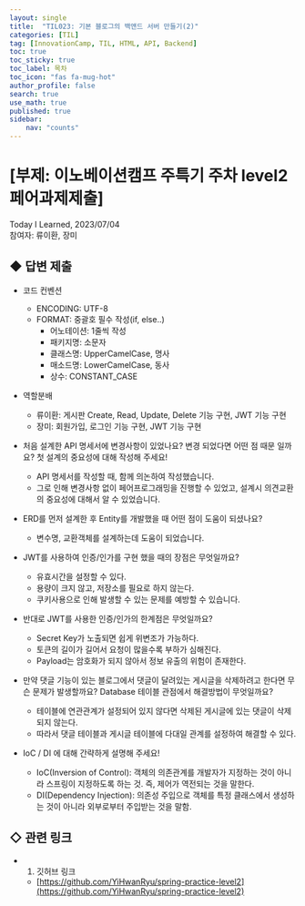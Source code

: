 ```yaml
---
layout: single
title:  "TIL023: 기본 블로그의 백앤드 서버 만들기(2)"
categories: [TIL]
tag: [InnovationCamp, TIL, HTML, API, Backend] 
toc: true
toc_sticky: true
toc_label: 목차
toc_icon: "fas fa-mug-hot"
author_profile: false
search: true
use_math: true
published: true
sidebar:
    nav: "counts"
---
```


# [부제: 이노베이션캠프 주특기 주차 level2 페어과제제출]
Today I Learned, 2023/07/04<br>
참여자: 류이환, 장미

## ◆ 답변 제출

- 코드 컨벤션
  - ENCODING: UTF-8
  - FORMAT: 중괄호 필수 작성(if, else..)
    - 어노테이션: 1줄씩 작성
    - 패키지명: 소문자
    - 클래스명: UpperCamelCase, 명사
    - 매소드명: LowerCamelCase, 동사
    - 상수: CONSTANT_CASE

- 역할분배
  - 류이환: 게시판 Create, Read, Update, Delete 기능 구현, JWT 기능 구현 
  - 장미: 회원가입, 로그인 기능 구현, JWT 기능 구현

- 처음 설계한 API 명세서에 변경사항이 있었나요? 변경 되었다면 어떤 점 때문 일까요? 첫 설계의 중요성에 대해 작성해 주세요!
  - API 명세서를 작성할 때, 함께 의논하여 작성했습니다.
  - 그로 인해 변경사항 없이 페어프로그래밍을 진행할 수 있었고, 설계시 의견교환의 중요성에 대해서 알 수 있었습니다.

- ERD를 먼저 설계한 후 Entity를 개발했을 때 어떤 점이 도움이 되셨나요?
  - 변수명, 교환객체를 설계하는데 도움이 되었습니다.

- JWT를 사용하여 인증/인가를 구현 했을 때의 장점은 무엇일까요?
  - 유효시간을 설정할 수 있다.
  - 용량이 크지 않고, 저장소를 필요로 하지 않는다.
  - 쿠키사용으로 인해 발생할 수 있는 문제를 예방할 수 있습니다.

- 반대로 JWT를 사용한 인증/인가의 한계점은 무엇일까요?
  - Secret Key가 노출되면 쉽게 위변조가 가능하다.
  - 토큰의 길이가 길어서 요청이 많을수록 부하가 심해진다.
  - Payload는 암호화가 되지 않아서 정보 유출의 위험이 존재한다. 
    
- 만약 댓글 기능이 있는 블로그에서 댓글이 달려있는 게시글을 삭제하려고 한다면 무슨 문제가 발생할까요? Database 테이블 관점에서 해결방법이 무엇일까요?
  - 테이블에 연관관계가 설정되어 있지 않다면 삭제된 게시글에 있는 댓글이 삭제되지 않는다.
  - 따라서 댓글 테이블과 게시글 테이블에 다대일 관계를 설정하여 해결할 수 있다.

- IoC / DI 에 대해 간략하게 설명해 주세요! 
  - IoC(Inversion of Control): 객체의 의존관계를 개발자가 지정하는 것이 아니라 스프링이 지정하도록 하는 것. 즉, 제어가 역전되는 것을 말한다.
  - DI(Dependency Injection): 의존성 주입으로 객체를 특정 클래스에서 생성하는 것이 아니라 외부로부터 주입받는 것을 말함. 

## ◇ 관련 링크
- 1) 깃허브 링크
  - [https://github.com/YiHwanRyu/spring-practice-level2](https://github.com/YiHwanRyu/spring-practice-level2)